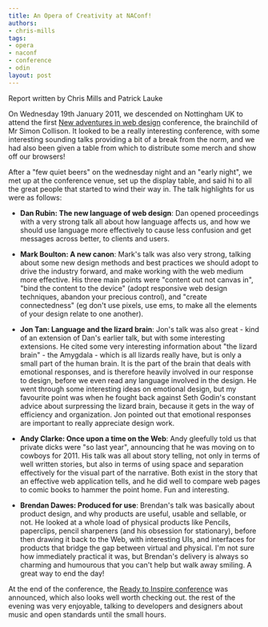 ```yaml
---
title: An Opera of Creativity at NAConf!
authors:
- chris-mills
tags:
- opera
- naconf
- conference
- odin
layout: post
---
```

<p>Report written by Chris Mills and Patrick Lauke</p>

<p>On Wednesday 19th January 2011, we descended on Nottingham UK to
attend the first <a href="http://newadventuresconf.com/">New adventures
in web design</a> conference, the brainchild of Mr Simon Collison. It
looked to be a really interesting conference, with some interesting
sounding talks providing a bit of a break from the norm, and we had also
been given a table from which to distribute some merch and show off our
browsers!</p>

<p>After a &quot;few quiet beers&quot; on the wednesday night and an &quot;early
night&quot;, we met up at the conference venue, set up the display table, and
said hi to all the great people that started to wind their way in. The
talk highlights for us were as follows:</p>

<ul>
<li><p><strong>Dan Rubin: The new language of web design</strong>: Dan
opened proceedings with a very strong talk all about how language
affects us, and how we should use language more effectively to cause
less confusion and get messages across better, to clients and
users.</p></li>

<li><p><strong>Mark Boulton: A new canon</strong>: Mark&#39;s talk was also
very strong, talking about some new design methods and best practices we
should adopt to drive the industry forward, and make working with the
web medium more effective. His three main points were &quot;content out not
canvas in&quot;, &quot;bind the content to the device&quot; (adopt responsive web
design techniques, abandon your precious control), and &quot;create
connectedness&quot; (eg don&#39;t use pixels, use ems, to make all the elements
of your design relate to one another).</p></li>

<li><p><strong>Jon Tan: Language and the lizard brain</strong>: Jon&#39;s
talk was also great - kind of an extension of Dan&#39;s earlier talk, but
with some interesting extensions. He cited some very interesting
information about &quot;the lizard brain&quot; - the Amygdala - which is all
lizards really have, but is only a small part of the human brain. It is
the part of the brain that deals with emotional responses, and is
therefore heavily involved in our response to design, before we even
read any language involved in the design. He went through some
interesting ideas on emotional design, but my favourite point was when
he fought back against Seth Godin&#39;s constant advice about surpressing
the lizard brain, because it gets in the way of efficiency and
organization. Jon pointed out that emotional responses are important to
really appreciate design work.</p></li>

<li><p><strong>Andy Clarke: Once upon a time on the Web</strong>: Andy
gleefully told us that private dicks were &quot;so last year&quot;, announcing
that he was moving on to cowboys for 2011. His talk was all about story
telling, not only in terms of well written stories, but also in terms of
using space and separation effectively for the visual part of the
narrative. Both exist in the story that an effective web application
tells, and he did well to compare web pages to comic books to hammer the
point home. Fun and interesting.</p></li>

<li><p><strong>Brendan Dawes: Produced for use</strong>: Brendan&#39;s talk
was basically about product design, and why products are useful, usable
and sellable, or not. He looked at a whole load of physical products
like Pencils, paperclips, pencil sharpeners (and his obsession for
stationary), before then drawing it back to the Web, with interesting
UIs, and interfaces for products that bridge the gap between virtual and
physical. I&#39;m not sure how immediately practical it was, but Brendan&#39;s
delivery is always so charming and humourous that you can&#39;t help but
walk away smiling. A great way to end the day!</p></li>

</ul>

<p>At the end of the conference, the <a href="http://inspireconf.com/">Ready to Inspire conference</a> was
announced, which also looks well worth checking out. the rest of the
evening was very enjoyable, talking to developers and designers about
music and open standards until the small hours.</p>
